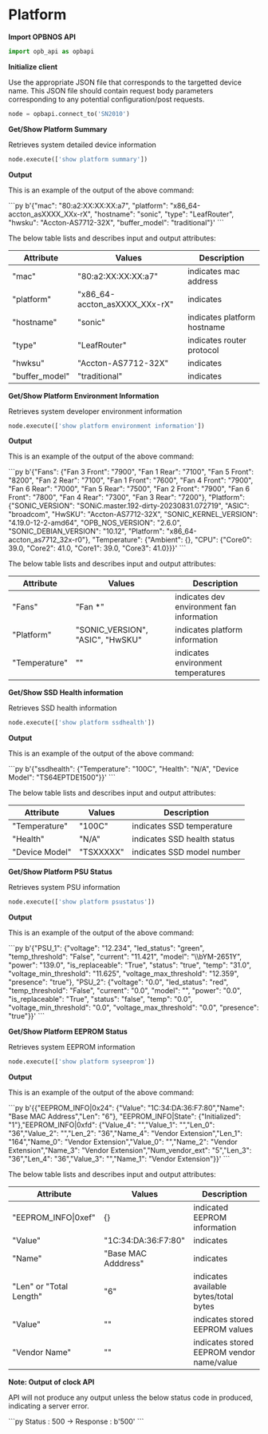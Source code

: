 # Platform

<strong>Import OPBNOS API</strong>

```py
import opb_api as opbapi
```

<strong>Initialize client</strong>
<p>Use the appropriate JSON file that corresponds to the targetted device name. This JSON file should contain request body parameters corresponding to any potential configuration/post requests.</p>

```py
node = opbapi.connect_to('SN2010')
```

<strong>Get/Show Platform Summary</strong>
<p> Retrieves system detailed device information </p>

```py
node.execute(['show platform summary'])
```
<strong>Output</strong>
<p> This is an example of the output of the above command:</p>
```py
b'{"mac": "80:a2:XX:XX:XX:a7", "platform": "x86_64-accton_asXXXX_XXx-rX", "hostname": "sonic", "type": "LeafRouter", "hwsku": "Accton-AS7712-32X", "buffer_model": "traditional"}'
```

<p> The below table lists and describes input and output attributes:</p>
<table>
 <tbody>
  <thead>
    <tr>
      <th>Attribute</th>
      <th>Values</th>
      <th>Description</th>
    </tr>
  </thead>
  <tbody>
    <tr>
      <td>"mac"</td>
      <td>"80:a2:XX:XX:XX:a7"</td>
      <td>indicates mac address</td>
    </tr>
    <tr>
      <td>"platform"</td>
      <td>"x86_64-accton_asXXXX_XXx-rX"</td>
      <td>indicates</td>
    </tr>
    <tr>
      <td>"hostname"</td>
      <td>"sonic"</td>
      <td>indicates platform hostname</td>
    </tr>
    <tr>
      <td>"type"</td>
      <td>"LeafRouter"</td>
      <td>indicates router protocol</td>
    </tr>
    <tr>
      <td>"hwksu"</td>
      <td>"Accton-AS7712-32X"</td>
      <td>indicates</td>
    </tr>
    <tr>
      <td>"buffer_model"</td>
      <td>"traditional"</td>
      <td>indicates</td>
    </tr>
  </tbody>
</table>

<strong>Get/Show Platform Environment Information</strong>
<p> Retrieves system developer environment information</p>

```py
node.execute(['show platform environment information'])
```
<strong>Output</strong>
<p> This is an example of the output of the above command:</p>
```py
b'{"Fans": {"Fan 3 Front": "7900", "Fan 1 Rear": "7100", "Fan 5 Front": "8200", "Fan 2 Rear": "7100", "Fan 1 Front": "7600", "Fan 4 Front": "7900", "Fan 6 Rear": "7000", "Fan 5 Rear": "7500", "Fan 2 Front": "7900", "Fan 6 Front": "7800", "Fan 4 Rear": "7300", "Fan 3 Rear": "7200"}, "Platform": {"SONIC_VERSION": "SONiC.master.192-dirty-20230831.072719", "ASIC": "broadcom", "HwSKU": "Accton-AS7712-32X", "SONIC_KERNEL_VERSION": "4.19.0-12-2-amd64", "OPB_NOS_VERSION": "2.6.0", "SONIC_DEBIAN_VERSION": "10.12", "Platform": "x86_64-accton_as7712_32x-r0"}, "Temperature": {"Ambient": {}, "CPU": {"Core0": 39.0, "Core2": 41.0, "Core1": 39.0, "Core3": 41.0}}}'
```

<p> The below table lists and describes input and output attributes:</p>
<table>
 <tbody>
  <thead>
    <tr>
      <th>Attribute</th>
      <th>Values</th>
      <th>Description</th>
    </tr>
  </thead>
  <tbody>
    <tr>
      <td>"Fans"</td>
      <td>"Fan *"</td>
      <td>indicates dev environment fan information</td>
    </tr>
    <tr>
      <td>"Platform"</td>
      <td>"SONIC_VERSION", "ASIC", "HwSKU"</td>
      <td>indicates platform information</td>
    </tr>
    <tr>
      <td>"Temperature"</td>
      <td>""</td>
      <td>indicates environment temperatures</td>
    </tr>
  </tbody>
</table>

<strong>Get/Show SSD Health information</strong>
<p> Retrieves SSD health information</p>

```py
node.execute(['show platform ssdhealth'])
```
<strong>Output</strong>
<p> This is an example of the output of the above command:</p>
```py
b'{"ssdhealth": {"Temperature": "100C", "Health": "N/A", "Device Model": "TS64EPTDE1500"}}'
```

<p> The below table lists and describes input and output attributes:</p>
<table>
 <tbody>
  <thead>
    <tr>
      <th>Attribute</th>
      <th>Values</th>
      <th>Description</th>
    </tr>
  </thead>
  <tbody>
    <tr>
      <td>"Temperature"</td>
      <td>"100C"</td>
      <td>indicates SSD temperature</td>
    </tr>
    <tr>
      <td>"Health"</td>
      <td>"N/A"</td>
      <td>indicates SSD health status</td>
    </tr>
    <tr>
      <td>"Device Model"</td>
      <td>"TSXXXXX"</td>
      <td>indicates SSD model number</td>
    </tr>
  </tbody>
</table>

<strong>Get/Show Platform PSU Status</strong>
<p> Retrieves system PSU information</p>

```py
node.execute(['show platform psustatus'])
```
<strong>Output</strong>
<p> This is an example of the output of the above command:</p>
```py
b'{"PSU_1": {"voltage": "12.234", "led_status": "green", "temp_threshold": "False", "current": "11.421", "model": "\\bYM-2651Y", "power": "139.0", "is_replaceable": "True", "status": "true", "temp": "31.0", "voltage_min_threshold": "11.625", "voltage_max_threshold": "12.359", "presence": "true"}, "PSU_2": {"voltage": "0.0", "led_status": "red", "temp_threshold": "False", "current": "0.0", "model": "", "power": "0.0", "is_replaceable": "True", "status": "false", "temp": "0.0", "voltage_min_threshold": "0.0", "voltage_max_threshold": "0.0", "presence": "true"}}'
```

<strong>Get/Show Platform EEPROM Status</strong>
<p> Retrieves system EEPROM information</p>

```py
node.execute(['show platform syseeprom'])
```
<strong>Output</strong>
<p> This is an example of the output of the above command:</p>
```py
b'{{"EEPROM_INFO|0x24": {"Value": "1C:34:DA:36:F7:80","Name": "Base MAC Address","Len": "6"},
"EEPROM_INFO|State": {"Initialized": "1"},"EEPROM_INFO|0xfd": {"Value_4": "","Value_1": "","Len_0": "36","Value_2": "","Len_2": "36","Name_4": "Vendor Extension","Len_1": "164","Name_0": "Vendor Extension","Value_0": "","Name_2": "Vendor Extension","Name_3": "Vendor Extension","Num_vendor_ext": "5","Len_3": "36","Len_4": "36","Value_3": "","Name_1": "Vendor Extension"}}'
```

<p> The below table lists and describes input and output attributes:</p>
<table>
 <tbody>
  <thead>
    <tr>
      <th>Attribute</th>
      <th>Values</th>
      <th>Description</th>
    </tr>
  </thead>
  <tbody>
    <tr>
      <td>"EEPROM_INFO|0xef"</td>
      <td>{}</td>
      <td>indicated EEPROM information</td>
    </tr>
    <tr>
      <td>"Value"</td>
      <td>"1C:34:DA:36:F7:80"</td>
      <td>indicates </td>
    </tr>
    <tr>
      <td>"Name"</td>
      <td>"Base MAC Adddress"</td>
      <td>indicates </td>
    </tr>
    <tr>
      <td>"Len" or "Total Length"</td>
      <td>"6"</td>
      <td>indicates available bytes/total bytes</td>
    </tr>
    <tr>  
      <td>"Value"</td>
      <td>""</td>
      <td>indicates stored EEPROM values</td>
    </tr>
    <tr>
      <td>"Vendor Name"</td>
      <td>""</td>
      <td>indicates stored EEPROM vendor name/value</td>
    </tr>
  </tbody>
</table>

<strong>Note: Output of clock API</strong>
<p> API will not produce any output unless the below status code in produced, indicating a server error.</p>
```py
Status : 500 -> Response : b'500'
```
